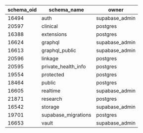 | schema_oid | schema_name         | owner          |
| ---------- | ------------------- | -------------- |
| 16494      | auth                | supabase_admin |
| 20597      | clinical            | postgres       |
| 16388      | extensions          | postgres       |
| 16624      | graphql             | supabase_admin |
| 16613      | graphql_public      | supabase_admin |
| 20596      | linkage             | postgres       |
| 20595      | private_health_info | postgres       |
| 19554      | protected           | postgres       |
| 18464      | public              | postgres       |
| 16605      | realtime            | supabase_admin |
| 21871      | research            | postgres       |
| 16542      | storage             | supabase_admin |
| 19701      | supabase_migrations | postgres       |
| 16653      | vault               | supabase_admin |